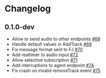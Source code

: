 # Changelog

## 0.1.0-dev

- Allow to send audio to other endpoints [#68](https://github.com/fishjam-cloud/membrane_rtc_engine/pull/68)
- Handle default values in AddTrack [#69](https://github.com/fishjam-cloud/membrane_rtc_engine/pull/69)
- Fix message format sent to FJ [#70](https://github.com/fishjam-cloud/membrane_rtc_engine/pull/70)
- Add realtimer to audio input [#72](https://github.com/fishjam-cloud/membrane_rtc_engine/pull/72)
- Allow selective subscription [#71](https://github.com/fishjam-cloud/membrane_rtc_engine/pull/71)
- Add interruptions to agent endpoint [#74](https://github.com/fishjam-cloud/membrane_rtc_engine/pull/74)
- Fix crash on invalid removeTrack event [#75](https://github.com/fishjam-cloud/membrane_rtc_engine/pull/75)
